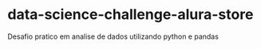 # data-science-challenge-alura-store
Desafio pratico em analise de dados utilizando python e pandas 
